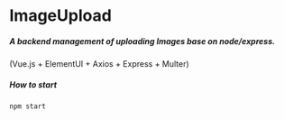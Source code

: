 # ImageUpload
##### A backend management of uploading Images base on node/express.
(Vue.js + ElementUI + Axios + Express + Multer)
##### How to start
`npm start`
